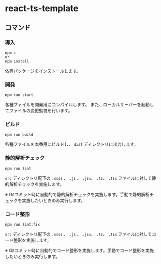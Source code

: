 # react-ts-template

## コマンド

### 導入

```
npm i 
or
npm install
```

依存パッケージをインストールします。

### 開発

```
npm run start
```

各種ファイルを開発用にコンパイルします。
また、ローカルサーバーを起動してファイルの変更監視を行います。

### ビルド

```
npm run build
```

各種ファイルを本番用にビルドし、 `dist` ディレクトリに出力します。

### 静的解析チェック

```
npm run lint
```

`src` ディレクトリ配下の `.scss` 、 `.js` 、 `.jsx`、 `.ts`、 `.tsx` ファイルに対して静的解析チェックを実施します。

※ Gitコミット時に自動的で静的解析チェックを実施します。手動で静的解析チェックを実施したいときのみ実行します。

### コード整形

```
npm run lint:fix
```

`src` ディレクトリ配下の `.scss` 、 `.js` 、 `.jsx`、 `.ts`、 `.tsx` ファイルに対してコード整形を実施します。

※ Gitコミット時に自動的でコード整形を実施します。手動でコード整形を実施したいときのみ実行します。
